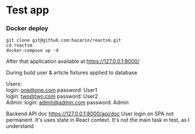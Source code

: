 # Test app

### Docker deploy
`git clone git@github.com:hazarin/reactsm.git`   
`cd reactsm`   
`docker-compose up -d`

After that application available at https://127.0.0.1:8000/

During build user & article fixtures applied to database

Users:   
login: one@one.com password: User1   
login: two@two.com password: User2   
Admin:
login: admin@admin.com password: Admin

Backend API doc https://127.0.0.1:8000/api/doc
User login on SPA not permanent. It's uses state in React context.
It's not the main task in test, as I understand
